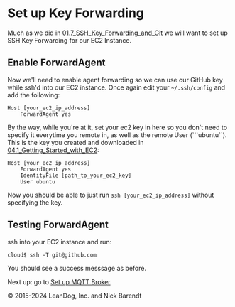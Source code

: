 # Set up Key Forwarding

Much as we did in [01.7\_SSH\_Key\_Forwarding\_and\_Git](../01.7_SSH_Key_Forwarding_and_Git/README.md) we will want to set up SSH Key Forwarding for our EC2 Instance.

## Enable ForwardAgent
Now we'll need to enable agent forwarding so we can use our GitHub key while ssh'd into our EC2 instance. Once again edit your `~/.ssh/config` and add the following:
```
Host [your_ec2_ip_address]
    ForwardAgent yes
```

By the way, while you're at it, set your ec2 key in here so you don't need to specify it everytime you remote in, as well as the remote User (```ubuntu``). This is the key you created and downloaded in [04.1_Getting_Started_with_EC2](../04.1_Getting_Started_with_EC2/README.md):

```
Host [your_ec2_ip_address]
    ForwardAgent yes
    IdentityFile [path_to_your_ec2_key]
    User ubuntu
```

Now you should be able to just run `ssh [your_ec2_ip_address]` without specifying the key.

## Testing ForwardAgent
ssh into your EC2 instance and run:
```
cloud$ ssh -T git@github.com
```

You should see a success messsage as before.

Next up: go to [Set up MQTT Broker](../04.03_Set_Up_Mqtt_Broker/README.md)

&copy; 2015-2024 LeanDog, Inc. and Nick Barendt
